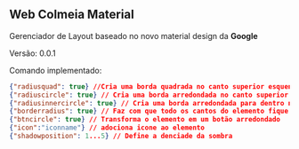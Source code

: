 ## 	Web Colmeia Material

Gerenciador de Layout baseado no novo material design da **Google**

Versão: 0.0.1

Comando implementado:

```json
{"radiusquad": true} //Cria uma borda quadrada no canto superior esquendo do elemento.
{"radiuscircle": true} // Cria uma borda arredondada no canto superior esquerdo do elemento.
{"radiusinnercircle": true} // Cria uma borda arredondada para dentro no canto superior esquerdo do elemento.
{"borderradius": true} // Faz com que todo os cantos do elemento fique com uma borda arredondada.
{"btncircle": true} // Transforma o elemento em um botão arredondado
{"icon":"iconname"} // adociona icone ao elemento
{"shadowposition": 1...5} // Define a denciade da sombra
```

